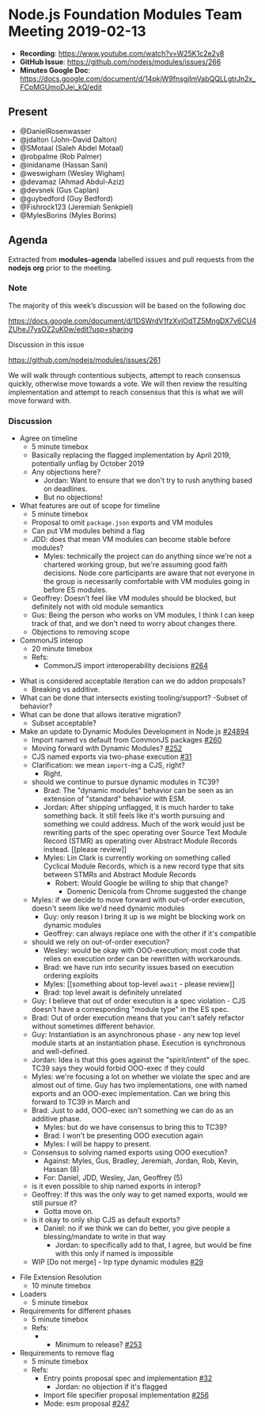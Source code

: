 # Node.js Foundation Modules Team Meeting 2019-02-13

* **Recording**:  https://www.youtube.com/watch?v=W25K1c2e2y8
* **GitHub Issue**: https://github.com/nodejs/modules/issues/266
* **Minutes Google Doc**: https://docs.google.com/document/d/14pkjW9fnsgjImVabQQLLgtrJn2x_FCpMGUmoDJej_kQ/edit

## Present

- @DanielRosenwasser
- @jdalton (John-David Dalton)
- @SMotaal (Saleh Abdel Motaal)
- @robpalme (Rob Palmer)
- @inidaname (Hassan Sani)
- @weswigham (Wesley Wigham)
- @devamaz (Ahmad Abdul-Aziz)
- @devsnek (Gus Caplan)
- @guybedford (Guy Bedford)
- @Fishrock123 (Jeremiah Senkpiel)
- @MylesBorins (Myles Borins)

## Agenda

Extracted from **modules-agenda** labelled issues and pull requests from the **nodejs org** prior to the meeting.

### Note

The majority of this week’s discussion will be based on the following doc

https://docs.google.com/document/d/1DSWrdV1fzXvlOdTZ5MngDX7v6CU4ZUheJ7ysOZ2uK0w/edit?usp=sharing

Discussion in this issue

https://github.com/nodejs/modules/issues/261

We will walk through contentious subjects, attempt to reach consensus quickly, otherwise move towards a vote. We will then review the resulting implementation and attempt to reach consensus that this is what we will move forward with.

### Discussion

* Agree on timeline
  - 5 minute timebox
  - Basically replacing the flagged implementation by April 2019, potentially unflag by October 2019
  - Any objections here?
    - Jordan: Want to ensure that we don't try to rush anything based on deadlines.
    - But no objections!
* What features are out of scope for timeline
  - 5 minute timebox
  - Proposal to omit `package.json` exports and VM modules
  - Can put VM modules behind a flag
  - JDD: does that mean VM modules can become stable before modules?
    - Myles: technically the project can do anything since we're not a chartered working group, but we're assuming good faith decisions. Node core participants are aware that not everyone in the group is necessarily comfortable with VM modules going in before ES modules.
  - Geoffrey: Doesn't feel like VM modules should be blocked, but definitely not with old module semantics
  - Gus: Being the person who works on VM modules, I think I can keep track of that, and we don't need to worry about changes there.
  - Objections to removing scope
* CommonJS interop
  - 20 minute timebox
  - Refs:
    - CommonJS import interoperability decisions 
[#264](https://github.com/nodejs/modules/issues/264)
- What is considered acceptable iteration can we do addon proposals?
    - Breaking vs additive.
- What can be done that intersects existing tooling/support?
    -Subset of behavior?
- What can be done that allows iterative migration?
    - Subset acceptable?
 - Make an update to Dynamic Modules Development in Node.js [#24894](https://github.com/nodejs/node/issues/24894)
    - Import named vs default from CommonJS packages [#260](https://github.com/nodejs/modules/issues/260)
    - Moving forward with Dynamic Modules? [#252](https://github.com/nodejs/modules/issues/252)
    - CJS named exports via two-phase execution [#31](https://github.com/nodejs/ecmascript-modules/pull/31)
    - Clarification: we mean `import`-ing a CJS, right?
        - Right.
    - should we continue to pursue dynamic modules in TC39?
        - Brad: The "dynamic modules" behavior can be seen as an extension of "standard" behavior with ESM.
        - Jordan: After shipping unflagged, it is much harder to take something back. It still feels like it's worth pursuing and something we could address. Much of the work would just be rewriting parts of the spec operating over Source Text Module Record (STMR) as operating over Abstract Module Records instead. \[\[please review]]
        - Myles: Lin Clark is currently working on something called Cyclical Module Records, which is a new record type that sits between STMRs and Abstract Module Records
            - Robert: Would Google be willing to ship that change?
                - Domenic Denicola from Chrome suggested the change
    - Myles: if we decide to move forward with out-of-order execution, doesn't seem like we'd need dynamic modules
        - Guy: only reason I bring it up is we might be blocking work on dynamic modules
        - Geoffrey: can always replace one with the other if it's compatible
    - should we rely on out-of-order execution?
        - Wesley: would be okay with OOO-execution; most code that relies on execution order can be rewritten with workarounds.
        - Brad: we have run into security issues based on execution ordering exploits
        - Myles: \[\[something about top-level `await` - please review]]
        - Brad: top level await is definitely unrelated
    - Guy: I believe that out of order execution is a spec violation - CJS doesn't have a corresponding "module type" in the ES spec.
    - Brad: Out of order execution means that you can't safely refactor without sometimes different behavior.
    - Guy: Instantiation is an asynchronous phase - any new top level module starts at an instantiation phase. Execution is synchronous and well-defined.
    - Jordan: Idea is that this goes against the "spirit/intent" of the spec. TC39 says they would forbid OOO-exec if they could
    - Myles: we're focusing a lot on whether we violate the spec and are almost out of time. Guy has two implementations, one with named exports and an OOO-exec implementation. Can we bring this forward to TC39 in March and 
    - Brad: Just to add, OOO-exec isn't something we can do as an additive phase.
        - Myles: but do we have consensus to bring this to TC39?
        - Brad: I won't be presenting OOO execution again
        - Myles: I will be happy to present.
    - Consensus to solving named exports using OOO execution?
        - Against: Myles, Gus, Bradley, Jeremiah, Jordan, Rob, Kevin, Hassan (8)
        - For: Daniel, JDD, Wesley, Jan, Geoffrey (5)
    - is it even possible to ship named exports in interop?
    - Geoffrey: If this was the only way to get named exports, would we still pursue it?
        - Gotta move on.
    - is it okay to only ship CJS as default exports?
         - Daniel: no if we think we can do better, you give people a blessing/mandate to write in that way
            - Jordan: to specifically add to that, I agree, but would be fine with this only if named is impossible
    - WIP \[Do not merge\] - Irp type dynamic modules [#29](https://github.com/nodejs/ecmascript-modules/pull/29)
* File Extension Resolution	
  - 10 minute timebox
* Loaders
  - 5 minute timebox
* Requirements for different phases
  - 5 minute timebox
  - Refs:
    - * Minimum to release? [#253](https://github.com/nodejs/modules/issues/253)
* Requirements to remove flag
  - 5 minute timebox
  - Refs:
    - Entry points proposal spec and implementation [#32](https://github.com/nodejs/ecmascript-modules/pull/32)
        - Jordan: no objection if it's flagged
    - Import file specifier proposal implementation [#256](https://github.com/nodejs/modules/issues/256)
    -  Mode: esm proposal [#247](https://github.com/nodejs/modules/issues/247)




